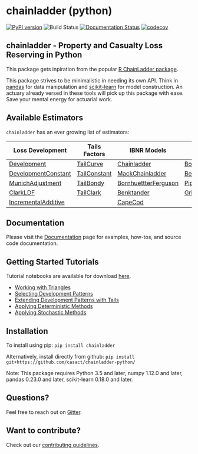 # chainladder (python)
[![PyPI version](https://badge.fury.io/py/chainladder.svg)](https://badge.fury.io/py/chainladder)
![Build Status](https://github.com/casact/chainladder-python/workflows/Unit%20Tests/badge.svg)
[![Documentation Status](https://readthedocs.org/projects/chainladder-python/badge/?version=latest)](http://chainladder-python.readthedocs.io/en/latest/?badge=latest)
[![codecov](https://codecov.io/gh/jbogaardt/chainladder-python/branch/master/graph/badge.svg)](https://codecov.io/gh/jbogaardt/chainladder-python)

## chainladder - Property and Casualty Loss Reserving in Python
This package gets inpiration from the popular [R ChainLadder package](https://github.com/mages/ChainLadder).

This package strives to be minimalistic in needing its own API.
Think in [pandas](https://pandas.pydata.org/) for data manipulation and [scikit-learn](https://scikit-learn.org/stable/index.html) for model construction. An actuary already versed in these tools will pick up this package with ease. Save your mental energy for actuarial work.

## Available Estimators
`chainladder` has an ever growing list of estimators:

|Loss Development|Tails Factors|IBNR Models|Adjustments & Workflow|
| - | - | - | - |
|[Development](https://chainladder-python.readthedocs.io/en/latest/modules/development.html#basic-development)|[TailCurve](https://chainladder-python.readthedocs.io/en/latest/modules/tails.html#ldf-curve-fitting)	   |[Chainladder](https://chainladder-python.readthedocs.io/en/latest/modules/methods.html#basic-chainladder)          |[BootstrapODPSample](https://chainladder-python.readthedocs.io/en/latest/modules/workflow.html#bootstrap-sampling)
|[DevelopmentConstant](https://chainladder-python.readthedocs.io/en/latest/modules/development.html#external-patterns)| [TailConstant](https://chainladder-python.readthedocs.io/en/latest/modules/tails.html#external-data) |[MackChainladder](https://chainladder-python.readthedocs.io/en/latest/modules/methods.html#mack-chainladder)      |[BerquistSherman](https://chainladder-python.readthedocs.io/en/latest/modules/workflow.html#berquist-sherman)
|[MunichAdjustment](https://chainladder-python.readthedocs.io/en/latest/modules/development.html#munich-adjustment)| [TailBondy](https://chainladder-python.readthedocs.io/en/latest/modules/tails.html#the-bondy-tail)    |[BornhuettterFerguson](https://chainladder-python.readthedocs.io/en/latest/modules/methods.html#bornhuetter-ferguson)|	[Pipeline](https://chainladder-python.readthedocs.io/en/latest/modules/workflow.html#pipeline)
|[ClarkLDF](https://chainladder-python.readthedocs.io/en/latest/modules/development.html#growth-curve-fitting)|	[TailClark](https://chainladder-python.readthedocs.io/en/latest/modules/tails.html#growth-curve-extrapolation)	|[Benktander](https://chainladder-python.readthedocs.io/en/latest/modules/methods.html#benktander)|[GridSearch](https://chainladder-python.readthedocs.io/en/latest/modules/workflow.html#gridsearch)
|[IncrementalAdditive](https://chainladder-python.readthedocs.io/en/latest/modules/development.html#incremental-additive)|              |[CapeCod](https://chainladder-python.readthedocs.io/en/latest/modules/methods.html#cape-cod)

## Documentation
Please visit the [Documentation](https://chainladder-python.readthedocs.io/en/latest/) page for examples, how-tos, and source
code documentation.

## Getting Started Tutorials
Tutorial notebooks are available for download [here](https://github.com/casact/chainladder-python/tree/master/docs/tutorials).
* [Working with Triangles](https://chainladder-python.readthedocs.io/en/latest/tutorials/triangle-tutorial.html)
* [Selecting Development Patterns](https://chainladder-python.readthedocs.io/en/latest/tutorials/development-tutorial.html)
* [Extending Development Patterns with Tails](https://chainladder-python.readthedocs.io/en/latest/tutorials/tail-tutorial.html)
* [Applying Deterministic Methods](https://chainladder-python.readthedocs.io/en/latest/tutorials/deterministic-tutorial.html)
* [Applying Stochastic Methods](https://chainladder-python.readthedocs.io/en/latest/tutorials/stochastic-tutorial.html)


## Installation
To install using pip:
`pip install chainladder`

Alternatively, install directly from github:
`pip install git+https://github.com/casact/chainladder-python/`

Note: This package requires Python 3.5 and later, numpy 1.12.0 and later,
pandas 0.23.0 and later, scikit-learn 0.18.0 and later.

## Questions?
Feel free to reach out on [Gitter](https://gitter.im/chainladder-python/community).

## Want to contribute?
Check out our [contributing guidelines](https://github.com/casact/chainladder-python/blob/master/CONTRIBUTING.md).
